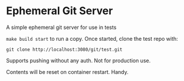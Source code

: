 Ephemeral Git Server
====================

A simple ephemeral git server for use in tests

`make build start` to run a copy.
Once started, clone the test repo with:
```
git clone http://localhost:3080/git/test.git
```

Supports pushing without any auth. Not for production use.

Contents will be reset on container restart. Handy.
